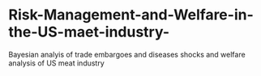 # Risk-Management-and-Welfare-in-the-US-maet-industry-
Bayesian analyis of trade embargoes and diseases shocks and welfare analysis of US meat industry
